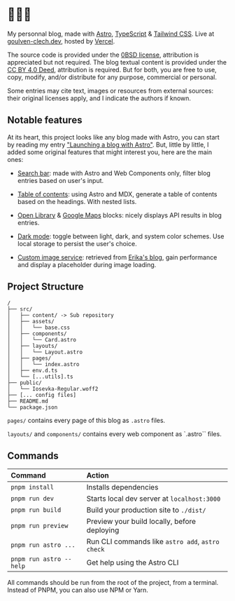 # 👋👋👋

My personnal blog, made with [Astro](https://docs.astro.build), [TypeScript](https://www.typescriptlang.org/) & [Tailwind CSS](https://tailwindcss.com/). Live at [goulven-clech.dev](https://goulven-clech.dev), hosted by [Vercel](https://vercel.com/).

The source code is provided under the [0BSD license](https://spdx.org/licenses/0BSD.html), attribution is appreciated but not required. The blog textual content is provided under the [CC BY 4.0 Deed](https://spdx.org/licenses/CC-BY-4.0.html), attribution is required. But for both, you are free to use, copy, modify, and/or distribute for any purpose, commercial or personal.

Some entries may cite text, images or resources from external sources: their original licenses apply, and I indicate the authors if known.

## Notable features

At its heart, this project looks like any blog made with Astro, you can start by reading my entry ["Launching a blog with Astro"](https://goulven-clech.dev/2023/launching-blog-astro). But, little by little, I added some original features that might interest you, here are the main ones:

- [Search bar](https://github.com/goulvenclech/goulven-clech.dev/blob/master/src/components/Search.astro): made with Astro and Web Components only, filter blog entries based on user's input.

- [Table of contents](https://github.com/goulvenclech/goulven-clech.dev/blob/master/src/components/TableOfContent.astro): using Astro and MDX, generate a table of contents based on the headings. With nested lists.

- [Open Library](https://github.com/goulvenclech/goulven-clech.dev/blob/master/src/components/blocks/BookBlock.astro) & [Google Maps](https://github.com/goulvenclech/goulven-clech.dev/blob/master/src/components/blocks/MapsBlock.astro) blocks: nicely displays API results in blog entries.

- [Dark mode](https://github.com/goulvenclech/goulven-clech.dev/blob/master/src/components/icons/DarkMode.astro): toggle between light, dark, and system color schemes. Use local storage to persist the user's choice.

- [Custom image service](https://github.com/goulvenclech/goulven-clech.dev/blob/master/src/imageService.ts): retrieved from [Erika's blog](https://erika.florist/), gain performance and display a placeholder during image loading.

## Project Structure

```
/
├── src/
│   ├── content/ -> Sub repository
│   ├── assets/
│   │   └── base.css
│   ├── components/
│   │   └── Card.astro
│   ├── layouts/
│   │   └── Layout.astro
│   ├── pages/
│   │   └── index.astro
│   ├── env.d.ts
│   └── [...utils].ts
├── public/
│   └── Iosevka-Regular.woff2
├── [... config files]
├── README.md
└── package.json
```

`pages/` contains every page of this blog as `.astro` files.

`layouts/` and `components/` contains every web component as `.astro`` files.

## Commands

| Command                 | Action                                           |
| :---------------------- | :----------------------------------------------- |
| `pnpm install`          | Installs dependencies                            |
| `pnpm run dev`          | Starts local dev server at `localhost:3000`      |
| `pnpm run build`        | Build your production site to `./dist/`          |
| `pnpm run preview`      | Preview your build locally, before deploying     |
| `pnpm run astro ...`    | Run CLI commands like `astro add`, `astro check` |
| `pnpm run astro --help` | Get help using the Astro CLI                     |

All commands should be run from the root of the project, from a terminal. Instead of PNPM, you can also use NPM or Yarn.
